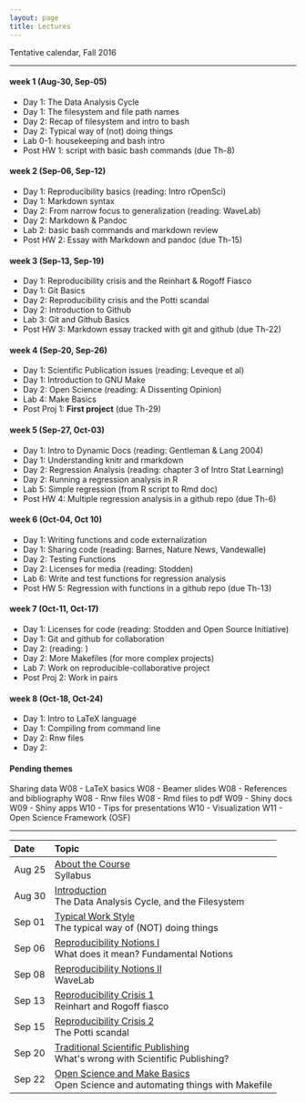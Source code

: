 ```yaml
---
layout: page
title: Lectures
---
```


Tentative calendar, Fall 2016

<hr>


#### week 1 (Aug-30, Sep-05)

- Day 1: The Data Analysis Cycle
- Day 1: The filesystem and file path names
- Day 2: Recap of filesystem and intro to bash
- Day 2: Typical way of (not) doing things
- Lab 0-1: housekeeping and bash intro
- Post HW 1: script with basic bash commands (due Th-8)


#### week 2 (Sep-06, Sep-12)

- Day 1: Reproducibility basics (reading: Intro rOpenSci)
- Day 1: Markdown syntax
- Day 2: From narrow focus to generalization (reading: WaveLab)
- Day 2: Markdown & Pandoc
- Lab 2: basic bash commands and markdown review
- Post HW 2: Essay with Markdown and pandoc (due Th-15)


#### week 3 (Sep-13, Sep-19)

- Day 1: Reproducibility crisis and the Reinhart & Rogoff Fiasco
- Day 1: Git Basics
- Day 2: Reproducibility crisis and the Potti scandal
- Day 2: Introduction to Github
- Lab 3: Git and Github Basics
- Post HW 3: Markdown essay tracked with git and github (due Th-22)


#### week 4 (Sep-20, Sep-26)

- Day 1: Scientific Publication issues (reading: Leveque et al)
- Day 1: Introduction to GNU Make
- Day 2: Open Science (reading: A Dissenting Opinion)
- Lab 4: Make Basics
- Post Proj 1: __First project__ (due Th-29)


#### week 5 (Sep-27, Oct-03)

- Day 1: Intro to Dynamic Docs (reading: Gentleman & Lang 2004)
- Day 1: Understanding knitr and rmarkdown
- Day 2: Regression Analysis (reading: chapter 3 of Intro Stat Learning)
- Day 2: Running a regression analysis in R
- Lab 5: Simple regression (from R script to Rmd doc)
- Post HW 4: Multiple regression analysis in a github repo (due Th-6)


#### week 6 (Oct-04, Oct 10)

- Day 1: Writing functions and code externalization
- Day 1: Sharing code (reading: Barnes, Nature News, Vandewalle)
- Day 2: Testing Functions
- Day 2: Licenses for media (reading: Stodden)
- Lab 6: Write and test functions for regression analysis
- Post HW 5: Regression with functions in a github repo (due Th-13)


#### week 7 (Oct-11, Oct-17)

- Day 1: Licenses for code (reading: Stodden and Open Source Initiative)
- Day 1: Git and github for collaboration
- Day 2: (reading: )
- Day 2: More Makefiles (for more complex projects)
- Lab 7: Work on reproducible-collaborative project
- Post Proj 2: Work in pairs


#### week 8 (Oct-18, Oct-24)

- Day 1: Intro to LaTeX language
- Day 1: Compiling from command line
- Day 2: Rnw files
- Day 2: 



#### Pending themes

Sharing data
W08 - LaTeX basics
W08 - Beamer slides
W08 - References and bibliography
W08 - Rnw files
W08 - Rmd files to pdf
W09 - Shiny docs
W09 - Shiny apps
W10 - Tips for presentations
W10 - Visualization
W11 - Open Science Framework (OSF)






<hr>
<table>
  <thead>
    <tr>
      <th align="left">Date</th>
      <th align="left">Topic</th>
    </tr>
  </thead>
  <tbody>
    <tr>
      <td>Aug 25</td>
      <td><a href="00-about-course">About the Course</a><br>
        Syllabus
    </td>
    </tr>
    <tr>
      <td>Aug 30</td>
      <td><a href="01-intro-filesystem">Introduction</a><br>
        The Data Analysis Cycle, and the Filesystem</td>
    </tr>
    <tr>
      <td>Sep 01</td>
      <td><a href="02-typical-work-style">Typical Work Style</a><br>
        The typical way of (NOT) doing things</td>
    </tr>
    <tr>
      <td>Sep 06</td>
      <td><a href="03-reproducibility-markdown">Reproducibility Notions I</a><br>
        What does it mean? Fundamental Notions</td>
    </tr>
    <tr>
      <td>Sep 08</td>
      <td><a href="04-wavelab-pandoc">Reproducibility Notions II</a><br>
        WaveLab</td>
    </tr>
    <tr>
      <td>Sep 13</td>
      <td><a href="05-crisis1-git-basics">Reproducibility Crisis 1</a><br>
        Reinhart and Rogoff fiasco</td>
    </tr>
    <tr>
      <td>Sep 15</td>
      <td><a href="06-crisis2-github-basics">Reproducibility Crisis 2</a><br>
        The Potti scandal</td>
    </tr>
    <tr>
      <td>Sep 20</td>
      <td><a href="07-traditional-publishing">Traditional Scientific Publishing</a><br>
        What's wrong with Scientific Publishing?</td>
    </tr>
    <tr>
      <td>Sep 22</td>
      <td><a href="08-makefile-basics">Open Science and Make Basics</a><br>
        Open Science and automating things with Makefile</td>
    </tr>
  </tbody>
</table>

